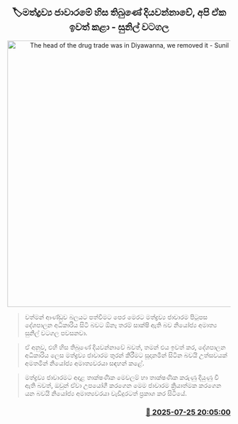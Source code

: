 <p align='center'><b><h2 align='center' title='The head of the drug trade was in Diyawanna, we removed it - Sunil Watagala'>🏷මත්ද්‍රව්‍ය ජාවාරමේ හිස තිබුණේ දියවන්නාවේ, අපි ඒක ඉවත් කළා - සුනිල් වටගල</h2></b></p>
<p align='center'><img src='https://helakuru.sgp1.cdn.digitaloceanspaces.com/esana/images/lib/sunil-watagala-tt.jpg' width='600' alt='The head of the drug trade was in Diyawanna, we removed it - Sunil Watagala'></p>

> වත්මන් ආණ්ඩුව බලයට පත්වීමට පෙර මෙරට මත්ද්‍රව්‍ය ජාවාරම පිටුපස දේශපාලන අධිකාරිය සිටි බවට ඕනෑ තරම් සාක්ෂි ඇති බව නියෝජ්‍ය අමාත්‍ය සුනිල් වටගල පවසනවා.

> ඒ අනුව, එහි හිස තිබුණේ දියවන්නාවේ බවත්, තමන් එය ඉවත් කර, දේශපාලන අධිකාරිය ලෙස මත්ද්‍රව්‍ය ජාවාරම තුරන් කිරීමට සූදානමින් සිටින බවයි උත්සවයක් අමතමින් නියෝජ්‍ය අමාත්‍යවරයා සඳහන් කළේ.

> මත්ද්‍රව්‍ය ජාවාරමට අදාළ තාක්ෂණික මෙවලම් හා තාක්ෂණික කරුණු දියුණු වී ඇති බවත්, ඔවුන් ඒවා උපයෝගී කරගෙන මෙම ජාවාරම ක්‍රියාත්මක කරගෙන යන බවයි නියෝජ්‍ය අමාත්‍යවරයා වැඩිදුරටත් ප්‍රකාශ කර සිටියේ.



<h3 align='right'><a href='https://www.helakuru.lk/esana/p/112164/'>📅 2025-07-25 20:05:00</a></h3>
